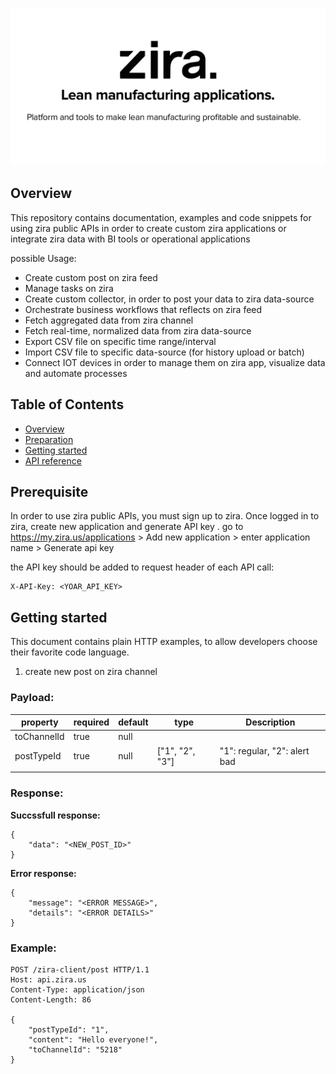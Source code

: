 
![zira](zira-repo-image.png)
## Overview
This repository contains documentation, examples and code snippets for using zira public APIs in order to create custom zira applications
or integrate zira data with BI tools or operational applications

possible Usage:
 - Create custom post on zira feed
 - Manage tasks on zira
 - Create custom collector, in order to post your data to zira data-source
 - Orchestrate business workflows that reflects on zira feed
 - Fetch aggregated data from zira channel
 - Fetch real-time, normalized data from zira data-source
 - Export CSV file on specific time range/interval
 - Import CSV file to specific data-source (for history upload or batch)
 - Connect IOT devices in order to manage them on zira app, visualize data and automate processes

## Table of Contents
  - [Overview](#overview)
  - [Preparation](#preparation)
  - [Getting started](#getting-started)
  - [API reference](API.md)

## Prerequisite
In order to use zira public APIs, you must sign up to zira. 
Once logged in to zira, create new application and generate API key .
go to https://my.zira.us/applications > Add new application > enter application name > Generate api key

the API key should be added to request header of each API call:

```
X-API-Key: <YOAR_API_KEY>

```

## Getting started 

This document contains plain HTTP examples, to allow developers choose their favorite code language. 


1. create new post on zira channel

### Payload:

| property    | required | default | type            | Description                  |
|-------------|----------|---------|-----------------|------------------------------|
| toChannelId | true     | null    |                 |                              |
| postTypeId  | true     | null    | ["1", "2", "3"] | "1": regular, "2": alert bad |
|             |          |         |                 |                              |

### Response:

**Succssfull response:**

```
{
    "data": "<NEW_POST_ID>"
}
```
**Error response:**
```
{
    "message": "<ERROR MESSAGE>",
    "details": "<ERROR DETAILS>"
}
```

### Example:
```
POST /zira-client/post HTTP/1.1
Host: api.zira.us
Content-Type: application/json
Content-Length: 86

{
    "postTypeId": "1",
    "content": "Hello everyone!",
    "toChannelId": "5218"
}
```

